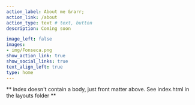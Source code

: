 ```yaml
---
action_label: About me &rarr;
action_link: /about
action_type: text # text, button
description: Coming soon

image_left: false
images:
- img/Fonseca.png
show_action_link: true
show_social_links: true
text_align_left: true
type: home
---
```


** index doesn't contain a body, just front matter above.
See index.html in the layouts folder **

